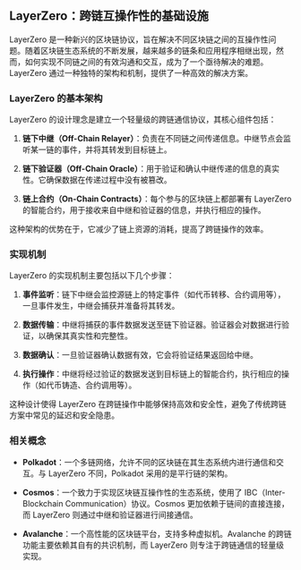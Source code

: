 ## LayerZero：跨链互操作性的基础设施

LayerZero 是一种新兴的区块链协议，旨在解决不同区块链之间的互操作性问题。随着区块链生态系统的不断发展，越来越多的链条和应用程序相继出现，然而，如何实现不同链之间的有效沟通和交互，成为了一个亟待解决的难题。LayerZero 通过一种独特的架构和机制，提供了一种高效的解决方案。

### LayerZero 的基本架构

LayerZero 的设计理念是建立一个轻量级的跨链通信协议，其核心组件包括：

1. **链下中继（Off-Chain Relayer）**：负责在不同链之间传递信息。中继节点会监听某一链的事件，并将其转发到目标链上。
  
2. **链下验证器（Off-Chain Oracle）**：用于验证和确认中继传递的信息的真实性。它确保数据在传递过程中没有被篡改。

3. **链上合约（On-Chain Contracts）**：每个参与的区块链上都部署有 LayerZero 的智能合约，用于接收来自中继和验证器的信息，并执行相应的操作。

这种架构的优势在于，它减少了链上资源的消耗，提高了跨链操作的效率。

### 实现机制

LayerZero 的实现机制主要包括以下几个步骤：

1. **事件监听**：链下中继会监控源链上的特定事件（如代币转移、合约调用等），一旦事件发生，中继会捕获并准备将其转发。

2. **数据传输**：中继将捕获的事件数据发送至链下验证器。验证器会对数据进行验证，以确保其真实性和完整性。

3. **数据确认**：一旦验证器确认数据有效，它会将验证结果返回给中继。

4. **执行操作**：中继将经过验证的数据发送到目标链上的智能合约，执行相应的操作（如代币铸造、合约调用等）。

这种设计使得 LayerZero 在跨链操作中能够保持高效和安全性，避免了传统跨链方案中常见的延迟和安全隐患。


### 相关概念

- **Polkadot**：一个多链网络，允许不同的区块链在其生态系统内进行通信和交互。与 LayerZero 不同，Polkadot 采用的是平行链的架构。

- **Cosmos**：一个致力于实现区块链互操作性的生态系统，使用了 IBC（Inter-Blockchain Communication）协议。Cosmos 更加依赖于链间的直接连接，而 LayerZero 则通过中继和验证器进行间接通信。

- **Avalanche**：一个高性能的区块链平台，支持多种虚拟机。Avalanche 的跨链功能主要依赖其自有的共识机制，而 LayerZero 则专注于跨链通信的轻量级实现。